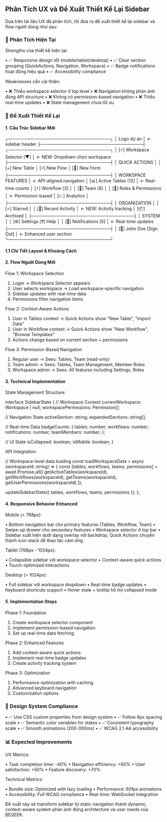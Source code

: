 ## Phân Tích UX và Đề Xuất Thiết Kế Lại Sidebar

Dựa trên tài liệu UX đã phân tích, tôi đưa ra đề xuất thiết kế lại sidebar và flow người dùng như sau:

### 🎯 Phân Tích Hiện Tại

Strengths của thiết kế hiện tại:

• ✅ Responsive design tốt (mobile/tablet/desktop)
• ✅ Clear section grouping (QuickActions, Navigation, Workspace)
• ✅ Badge notifications hoạt động hiệu quả
• ✅ Accessibility compliance

Weaknesses cần cải thiện:

• ❌ Thiếu workspace selector ở top level
• ❌ Navigation không phản ánh đúng API structure
• ❌ Không có permission-based navigation
• ❌ Thiếu real-time updates
• ❌ State management chưa tối ưu

### 🚀 Đề Xuất Thiết Kế Lại

#### 1. Cấu Trúc Sidebar Mới

┌─────────────────────────────────┐
│ Logo dự án     │ ← sidebar header
├─────────────────────────────────┤
┌─────────────────────────────────┐
│ [⚡] Workspace Selector [▼]      │ ← NEW: Dropdown chọn workspace
├─────────────────────────────────┤
│ QUICK ACTIONS                   │
│ [+] New Table
│ [⚡] New Flow
│ [📝] New Form
├─────────────────────────────────┤
│ WORKSPACE FEATURES               │ ← API-aligned navigation
│ [📊] Active Tables    [12]      │ ← Real-time counts
│ [⚡] Workflow         [3]       │
│ [👥] Team             [8]       │
│ [🔐] Roles & Permissions         │ ← Permission-based
│ [📈] Analytics                  │
├─────────────────────────────────┤
│ ORGANIZATION                    │
│ [⭐] Starred                    │
│ [📁] Recent Activity            │ ← NEW: Activity tracking
│ [📦] Archived                   │
├─────────────────────────────────┤
│ SYSTEM                          │
│ [⚙️] Settings   [❓] Help       │
│ [🔔] Notifications [5]          │ ← Real-time updates
├─────────────────────────────────┤
│ [👤] John Doe    [Sign Out]     │ ← Enhanced user section
└─────────────────────────────────┘

#### 1.1 Chi Tiết Layout & Khoảng Cách

#### 2. Flow Người Dùng Mới

Flow 1: Workspace Selection

1. Login → Workspace Selector appears
2. User selects workspace → Load workspace-specific navigation
3. Sidebar updates with real-time data
4. Permissions filter navigation items

Flow 2: Context-Aware Actions

1. User in Tables context → Quick Actions show "New Table", "Import Data"
2. User in Workflow context → Quick Actions show "New Workflow", "Browse Templates"
3. Actions change based on current section + permissions

Flow 3: Permission-Based Navigation

1. Regular user → Sees: Tables, Team (read-only)
2. Team admin → Sees: Tables, Team Management, Member Roles
3. Workspace admin → Sees: All features including Settings, Roles

#### 3. Technical Implementation

State Management Structure:

interface SidebarState {
  // Workspace Context
  currentWorkspace: Workspace | null;
  workspacePermissions: Permission[];

  // Navigation State
  activeSection: string;
  expandedSections: string[];

  // Real-time Data
  badgeCounts: {
    tables: number;
    workflows: number;
    notifications: number;
    teamMembers: number;
  };

  // UI State
  isCollapsed: boolean;
  isMobile: boolean;
}

API Integration:

// Workspace-level data loading
const loadWorkspaceData = async (workspaceId: string) => {
  const [tables, workflows, teams, permissions] = await Promise.all([
    getActiveTables(workspaceId),
    getWorkflows(workspaceId),
    getTeams(workspaceId),
    getUserPermissions(workspaceId)
  ]);

  updateSidebarState({ tables, workflows, teams, permissions });
};

#### 4. Responsive Behavior Enhanced

Mobile (< 768px):

• Bottom navigation bar cho primary features (Tables, Workflow, Team)
• Swipe-up drawer cho secondary features
• Workspace selector ở top bar
• Sidebar xuất hiện dưới dạng overlay với backdrop; Quick Actions chuyển thành icon stack dễ thao tác cảm ứng.

Tablet (768px - 1024px):

• Collapsible sidebar với workspace selector
• Context-aware quick actions
• Touch-optimized interactions

Desktop (> 1024px):

• Full sidebar với workspace dropdown
• Real-time badge updates
• Keyboard shortcuts support
• Hover state + tooltip hỗ trợ collapsed mode

#### 5. Implementation Steps

Phase 1: Foundation

1. Create workspace selector component
2. Implement permission-based navigation
3. Set up real-time data fetching

Phase 2: Enhanced Features

1. Add context-aware quick actions
2. Implement real-time badge updates
3. Create activity tracking system

Phase 3: Optimization

1. Performance optimization with caching
2. Advanced keyboard navigation
3. Customization options

### 🎨 Design System Compliance

• ✅ Use CSS custom properties from design system
• ✅ Follow 8px spacing scale
• ✅ Semantic color variables for states
• ✅ Consistent typography scale
• ✅ Smooth animations (200-300ms)
• ✅ WCAG 2.1 AA accessibility

### 📊 Expected Improvements

UX Metrics:

• Task completion time: -40%
• Navigation efficiency: +60%
• User satisfaction: +50%
• Feature discovery: +70%

Technical Metrics:

• Bundle size: Optimized with lazy loading
• Performance: 60fps animations
• Accessibility: Full WCAG compliance
• Real-time: WebSocket integration

Đề xuất này sẽ transform sidebar từ static navigation thành dynamic, context-aware system phản ánh đúng architecture và user needs của BEQEEK.
